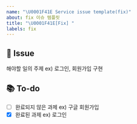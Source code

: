 ```yaml
---
name: "\U0001F41E Service issue template(fix)"
about: fix 이슈 템플릿
title: "\U0001F41E[Fix] "
labels: fix
---
```


📌 Issue
---
해야할 일의 주제 ex) 로그인, 회원가입 구현
<br>

📚 To-do
---
- [ ] 완료되지 않은 과제 ex) 구글 회원가입
- [X] 완료된 과제 ex) 로그인
<br>
